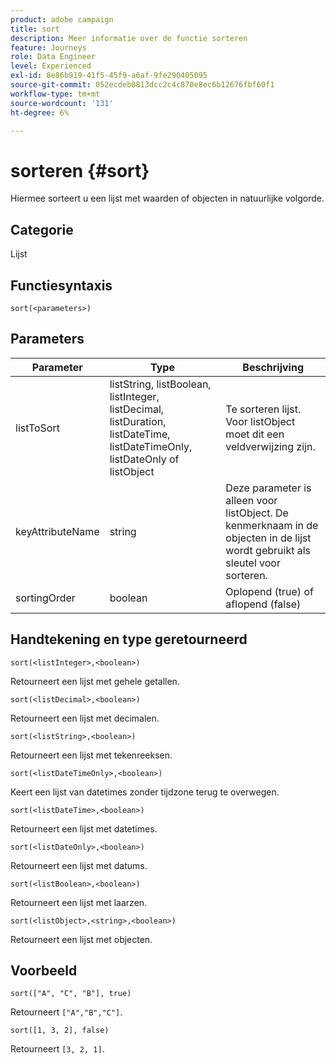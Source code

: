 ```yaml
---
product: adobe campaign
title: sort
description: Meer informatie over de functie sorteren
feature: Journeys
role: Data Engineer
level: Experienced
exl-id: 8e86b919-41f5-45f9-a6af-9fe290405095
source-git-commit: 052ecdeb0813dcc2c4c870e8ec6b12676fbf60f1
workflow-type: tm+mt
source-wordcount: '131'
ht-degree: 6%

---
```


# sorteren {#sort}

Hiermee sorteert u een lijst met waarden of objecten in natuurlijke volgorde.

## Categorie

Lijst

## Functiesyntaxis

`sort(<parameters>)`

## Parameters

| Parameter | Type | Beschrijving |
|-----------|------------------|------------------|
| listToSort | listString, listBoolean, listInteger, listDecimal, listDuration, listDateTime, listDateTimeOnly, listDateOnly of listObject | Te sorteren lijst. Voor listObject moet dit een veldverwijzing zijn. |
| keyAttributeName | string | Deze parameter is alleen voor listObject. De kenmerknaam in de objecten in de lijst wordt gebruikt als sleutel voor sorteren. |
| sortingOrder | boolean | Oplopend (true) of aflopend (false) |

## Handtekening en type geretourneerd

`sort(<listInteger>,<boolean>)`

Retourneert een lijst met gehele getallen.

`sort(<listDecimal>,<boolean>)`

Retourneert een lijst met decimalen.

`sort(<listString>,<boolean>)`

Retourneert een lijst met tekenreeksen.

`sort(<listDateTimeOnly>,<boolean>)`

Keert een lijst van datetimes zonder tijdzone terug te overwegen.

`sort(<listDateTime>,<boolean>)`

Retourneert een lijst met datetimes.

`sort(<listDateOnly>,<boolean>)`

Retourneert een lijst met datums.

`sort(<listBoolean>,<boolean>)`

Retourneert een lijst met laarzen.

`sort(<listObject>,<string>,<boolean>)`

Retourneert een lijst met objecten.

## Voorbeeld

`sort(["A", "C", "B"], true)`

Retourneert `["A","B","C"]`.

`sort([1, 3, 2], false)`

Retourneert `[3, 2, 1]`.

